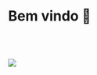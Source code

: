 <head>  <link rel="stylesheet" href="style.css"> </head>


<h1 >Bem vindo 🖤</h1> 
 <br>
 <br>
 <br>

 
 
 
<div class = "div1">
<img class = "img" src="https://i.pinimg.com/originals/2a/04/78/2a0478c9f21d3e9d674b915bdca43f77.gif"  />
</div>





